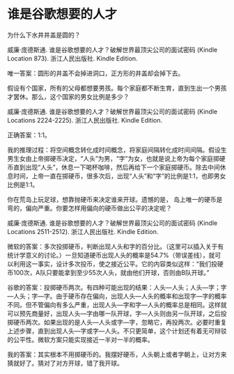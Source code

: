 # 谁是谷歌想要的人才

为什么下水井井盖是圆的？

威廉·庞德斯通. 谁是谷歌想要的人才？破解世界最顶尖公司的面试密码 (Kindle Location 873). 浙江人民出版社. Kindle Edition. 

唯一答案：圆形的井盖不会掉进洞口，正方形的井盖却会掉下去。



假设有个国家，所有的父母都想要男孩。每个家庭都不断生育，直到生出一个男孩才罢休。那么，这个国家的男女比例是多少？

威廉·庞德斯通. 谁是谷歌想要的人才？破解世界最顶尖公司的面试密码 (Kindle Locations 2224-2225). 浙江人民出版社. Kindle Edition. 

正确答案：1:1。

我的推理过程：将空间概念转化成时间概念，将家庭间隔转化成时间间隔。假设生男生女由上帝掷硬币决定，“人头”为男，“字”为女，也就是说上帝为每个家庭掷硬币直到出现“人头”，休息一下喝杯咖啡，然后再给下一个家庭掷硬币。除去中间休息时间，上帝一直在掷硬币，很多次后，出现“人头”和“字”的比例是1:1，也即男女比例是1:1。



你在荒岛上玩足球，想靠抛硬币来决定谁来开球。遗憾的是， 岛上唯一的硬币是弯的，偏向严重。你要怎样用偏向的硬币做出公平的决定呢？

威廉·庞德斯通. 谁是谷歌想要的人才？破解世界最顶尖公司的面试密码 (Kindle Locations 2511-2512). 浙江人民出版社. Kindle Edition. 

微软的答案：多次投掷硬币，判断出现人头和字的百分比。（这里可以插入关于有统计学意义的讨论。）一旦知道硬币出现人头的概率是54.7%（带误差线），就可以利用这一事实，设计多次投币，使之接近公平。它的内容类似这样：“我们投硬币100次，A队只要能拿到至少55次人头，就由他们开球，否则由B队开球。”

谷歌的答案：投掷硬币两次。有四种可能出现的结果：人头—人头；人头—字；字—人头；字—字。由于硬币存在偏向，出现人头—人头的概率和出现字—字的概率不同。但不管偏向有多么严重，出现人头—字和字—人头的概率总是相同。这样就可以预先商量好，出现人头—字由哪一队开球，字—人头则由另一队开球，之后投掷硬币两次。如果出现的是人头—人头或字—字，忽略它，再投两次。必要时重复上述步骤，直到出现人头—字或字—人头。不只更简单，这个计划还有着无可辩驳的公平性。微软方案只能实现接近一半对一半的概率。

我的答案：其实根本不用掷硬币的。我摆好硬币，人头朝上或者字朝上，让对方来猜就好了。猜对了对方开球，错了我开球。